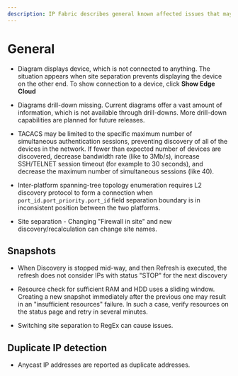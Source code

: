 ```yaml
---
description: IP Fabric describes general known affected issues that may occur in the IP Fabric's platform and shows how to fix them.
---
```


# General

- Diagram displays device, which is not connected to anything. The
  situation appears when site separation prevents displaying the
  device on the other end. To show connection to a device, click **Show
  Edge Cloud**

- Diagrams drill-down missing. Current diagrams offer a vast amount of
  information, which is not available through drill-downs. More
  drill-down capabilities are planned for future releases.

- TACACS may be limited to the specific maximum number of simultaneous
  authentication sessions, preventing discovery of all of the devices in the
  network. If fewer than expected number of devices are discovered, decrease
  bandwidth rate (like to 3Mb/s), increase SSH/TELNET session timeout (for
  example to 30 seconds), and decrease the maximum number of simultaneous
  sessions (like 40).

- Inter-platform spanning-tree topology enumeration requires L2
  discovery protocol to form a connection when
  `port_id.port_priority.port_id` field separation boundary is in
  inconsistent position between the two platforms.

- Site separation - Changing "Firewall in site" and new
  discovery/recalculation can change site names.

## Snapshots

- When Discovery is stopped mid-way, and then Refresh is executed, the
  refresh does not consider IPs with status "STOP" for the next
  discovery

- Resource check for sufficient RAM and HDD uses a sliding window.
  Creating a new snapshot immediately after the previous one may result in
  an "insufficient resources" failure. In such a case, verify resources
  on the status page and retry in several minutes.

- Switching site separation to RegEx can cause issues.

## Duplicate IP detection

- Anycast IP addresses are reported as duplicate addresses.
